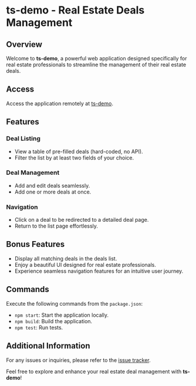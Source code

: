 # ts-demo - Real Estate Deals Management

## Overview

Welcome to **ts-demo**, a powerful web application designed specifically for real estate professionals to streamline the
management of their real estate deals.

## Access

Access the application remotely at [ts-demo](http://termsheet-challenge-client.s3-website.us-east-2.amazonaws.com/list).

## Features

### Deal Listing

- View a table of pre-filled deals (hard-coded, no API).
- Filter the list by at least two fields of your choice.

### Deal Management

- Add and edit deals seamlessly.
- Add one or more deals at once.

### Navigation

- Click on a deal to be redirected to a detailed deal page.
- Return to the list page effortlessly.

## Bonus Features

- Display all matching deals in the deals list.
- Enjoy a beautiful UI designed for real estate professionals.
- Experience seamless navigation features for an intuitive user journey.

## Commands

Execute the following commands from the `package.json`:

- `npm start`: Start the application locally.
- `npm build`: Build the application.
- `npm test`: Run tests.

## Additional Information

For any issues or inquiries, please refer to the [issue tracker](https://github.com/your-username/ts-demo/issues).

Feel free to explore and enhance your real estate deal management with **ts-demo**!
